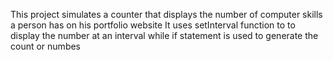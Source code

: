 This project simulates a counter that displays the number of computer skills a person has on his portfolio website
It uses setInterval function to to display the number at an interval while if statement is used to generate the count or numbes
